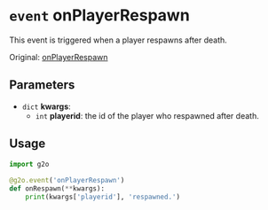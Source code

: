 # `event` onPlayerRespawn
This event is triggered when a player respawns after death.

Original: [onPlayerRespawn](https://gothicmultiplayerteam.gitlab.io/docs/0.3.0/script-reference/server-events/player/onPlayerRespawn/)

## Parameters
* `dict` **kwargs**:
    * `int` **playerid**: the id of the player who respawned after death.
    
## Usage
```python
import g2o
        
@g2o.event('onPlayerRespawn')
def onRespawn(**kwargs):
    print(kwargs['playerid'], 'respawned.')
```